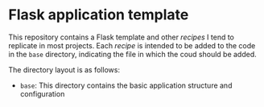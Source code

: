 # Flask application template 

This repository contains a Flask template and other *recipes* I tend to replicate in most projects. Each *recipe* is intended to be added to the code in the `base` directory, indicating the file in which the coud should be added.

The directory layout is as follows:

- `base`: This directory contains the basic application structure and configuration 
